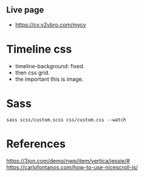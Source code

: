 ## Live page

- https://cv.v2vbro.com/mycv
# Timeline css
- timeline-background: fixed.
- then css grid.
- the important this is image.
# Sass
```
sass scss/custom.scss css/custom.css --watch
```

# References
https://3jon.com/demo/nwp/item/vertica/jessie/# 
https://carlofontanos.com/how-to-use-nicescroll-js/
